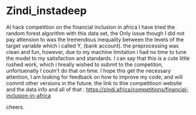 # Zindi_instadeep
AI hack competition on the financial inclusion in africa
I have tried the random forest algorithm with this data set, the Only issue though I did not pay attension to was the tremendous inequality between the levels of the target variable which i called Y, (bank account).
the preprocessing was clean and fun, however, due to my machine limitation i had no time to tune the model to my satisfaction and standards.
I can say that this is a cute little rushed work, which i hreally wished to submit to the competiton, unfortuenatly I couln't do that on time.
I hope this get the necessary attention, I am looking for feedback on how to improve my code, and will commit other versions in the future.
the link to thie competitioon website and the data info and all of that :
https://zindi.africa/competitions/financial-inclusion-in-africa

cheers.
